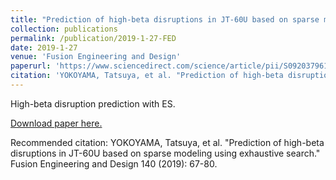 ```yaml
---
title: "Prediction of high-beta disruptions in JT-60U based on sparse modeling using exhaustive search"
collection: publications
permalink: /publication/2019-1-27-FED
date: 2019-1-27
venue: 'Fusion Engineering and Design'
paperurl: 'https://www.sciencedirect.com/science/article/pii/S0920379619301462?via%3Dihub'
citation: 'YOKOYAMA, Tatsuya, et al. "Prediction of high-beta disruptions in JT-60U based on sparse modeling using exhaustive search." Fusion Engineering and Design 140 (2019): 67-80.'
---
```


High-beta disruption prediction with ES.

[Download paper here.]('https://www.sciencedirect.com/science/article/pii/S0920379619301462?via%3Dihub')

Recommended citation: YOKOYAMA, Tatsuya, et al. "Prediction of high-beta disruptions in JT-60U based on sparse modeling using exhaustive search." Fusion Engineering and Design 140 (2019): 67-80.
